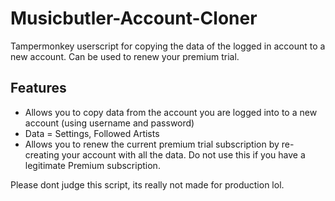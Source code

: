 # Musicbutler-Account-Cloner
Tampermonkey userscript for copying the data of the logged in account to a new account. Can be used to renew your premium trial.

## Features
- Allows you to copy data from the account you are logged into to a new account (using username and password)
- Data = Settings, Followed Artists
- Allows you to renew the current premium trial subscription by re-creating your account with all the data. Do not use this if you have a legitimate Premium subscription.

Please dont judge this script, its really not made for production lol.

